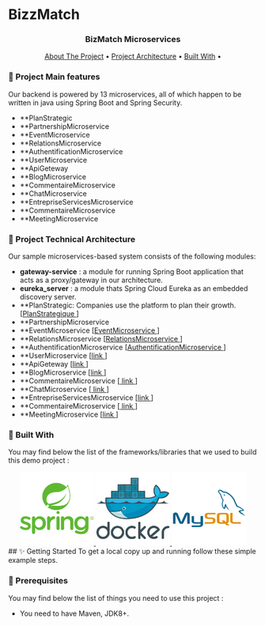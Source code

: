 # BizzMatch
<div id="top" align="center">
 <h3 align="center">BizMatch Microservices</h3>
 <p align="center">
    <a href="#-about-the-project">About The Project</a> •
    <a href="#-project-technical-architecture">Project Architecture</a> •
    <a href="#-built-with">Built With</a> •
  </p>
 </div>
 </div>

  ### 📜 Project Main features
Our backend is powered by 13 microservices, all of which happen to be written in java using Spring Boot and Spring Security.
<br> 

 * **PlanStrategic
 * **PartnershipMicroservice
 * **EventMicroservice
 * **RelationsMicroservice
 * **AuthentificationMicroservice
 * **UserMicroservice
 * **ApiGeteway
 * **BlogMicroservice
 * **CommentaireMicroservice
 * **ChatMicroservice
 * **EntrepriseServicesMicroservice
 * **CommentaireMicroservice
 * **MeetingMicroservice


### 📐 Project Technical Architecture 
Our sample microservices-based system consists of the following modules:
- **gateway-service** : a module for running Spring Boot application that acts as a proxy/gateway in our architecture.
- **eureka_server** : a module thats Spring Cloud Eureka as an embedded discovery server.
- **PlanStrategic: Companies use the platform to plan their growth. [[PlanStrategique ](https://github.com/nesrine-snoussi/BizzMatch/tree/master/PlanStrategicMicroservice)]
- **PartnershipMicroservice
- **EventMicroservice [[EventMicroservice ](https://github.com/nesrine-snoussi/BizzMatch/tree/master/event)]
- **RelationsMicroservice [[RelationsMicroservice ](https://github.com/nesrine-snoussi/BizzMatch/tree/master/relation)]
- **AuthentificationMicroservice [[AuthentificationMicroservice ](https://github.com/nesrine-snoussi/BizzMatch/tree/master/authenBizmatch)]
- **UserMicroservice [[link ](https://github.com/nesrine-snoussi/BizzMatch/tree/master/relation)]
- **ApiGeteway [[link ](https://github.com/nesrine-snoussi/BizzMatch/tree/master/relation)]
- **BlogMicroservice [[link ](https://github.com/nesrine-snoussi/BizzMatch/tree/master/relation)]
- **CommentaireMicroservice [[ link ](https://github.com/nesrine-snoussi/BizzMatch/tree/master/relation)]
- **ChatMicroservice [[ link ](https://github.com/nesrine-snoussi/BizzMatch/tree/master/relation)]
- **EntrepriseServicesMicroservice [[link ](https://github.com/nesrine-snoussi/BizzMatch/tree/master/relation)]
- **CommentaireMicroservice [[ link ](https://github.com/nesrine-snoussi/BizzMatch/tree/master/relation)]
- **MeetingMicroservice [[link ](https://github.com/nesrine-snoussi/BizzMatch/tree/master/relation)]

### 🚀 Built With

You may find below the list of the frameworks/libraries that we used to build this demo project :
<br/>

 <div align="center">
	
   <a href="https://spring.io/projects/spring-boot">
   <img src="https://github.com/devicons/devicon/blob/master/icons/spring/spring-original-wordmark.svg" title="Spring" alt="Srping" width="150" height="150"/>
  </a>
   <a href="https://www.docker.com">
   <img src="https://github.com/devicons/devicon/blob/master/icons/docker/docker-original-wordmark.svg" title="Docker" alt="Docker" width="150" height="150"/>
   </a>
  
   <a href="https://www.mysql.com/fr">
   <img src="https://github.com/devicons/devicon/blob/master/icons/mysql/mysql-original-wordmark.svg" title="MySQL" alt="MySQL" width="150" height="150"/>
   </a>
  

  </div>
<!-- GETTING STARTED -->
## ✨ Getting Started
To get a local copy up and running follow these simple example steps.

### 🚧 Prerequisites

You may find below the list of things you need to use this project :
* You need to have Maven, JDK8+.

